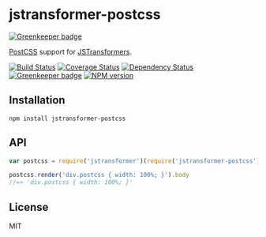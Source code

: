 # jstransformer-postcss

[![Greenkeeper badge](https://badges.greenkeeper.io/jstransformers/jstransformer-postcss.svg)](https://greenkeeper.io/)

[PostCSS](https://github.com/postcss/postcss) support for [JSTransformers](http://github.com/jstransformers).

[![Build Status](https://img.shields.io/travis/jstransformers/jstransformer-postcss/master.svg)](https://travis-ci.org/jstransformers/jstransformer-postcss)
[![Coverage Status](https://img.shields.io/codecov/c/github/jstransformers/jstransformer-postcss/master.svg)](https://codecov.io/gh/jstransformers/jstransformer-postcss)
[![Dependency Status](https://img.shields.io/david/jstransformers/jstransformer-postcss/master.svg)](http://david-dm.org/jstransformers/jstransformer-postcss)
[![Greenkeeper badge](https://badges.greenkeeper.io/jstransformers/jstransformer-postcss.svg)](https://greenkeeper.io/)
[![NPM version](https://img.shields.io/npm/v/jstransformer-postcss.svg)](https://www.npmjs.org/package/jstransformer-postcss)

## Installation

    npm install jstransformer-postcss

## API

```js
var postcss = require('jstransformer')(require('jstransformer-postcss'))

postcss.render('div.postcss { width: 100%; }').body
//=> 'div.postcss { width: 100%; }'
```

## License

MIT
